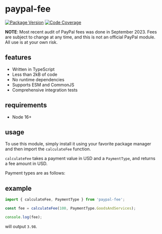 # paypal-fee

[![Package Version](https://badge.fury.io/js/paypal-fee.svg)](https://www.npmjs.com/package/paypal-fee)
[![Code Coverage](https://codecov.io/gh/ayan4m1/paypal-fee/graph/badge.svg?token=IjghFTPyZf)](https://codecov.io/gh/ayan4m1/paypal-fee)

**NOTE**: Most recent audit of PayPal fees was done in September 2023. Fees are subject to change at any time, and this is not an official PayPal module. All use is at your own risk.

## features

- Written in TypeScript
- Less than 2kB of code
- No runtime dependencies
- Supports ESM and CommonJS
- Comprehensive integration tests

## requirements

- Node 16+

## usage

To use this module, simply install it using your favorite package manager and then import the `calculateFee` function.

`calculateFee` takes a payment value in USD and a `PaymentType`, and returns a fee amount in USD.

Payment types are as follows:

## example

```ts
import { calculateFee, PaymentType } from 'paypal-fee';

const fee = calculateFee(100, PaymentType.GoodsAndServices);

console.log(fee);
```

will output `3.98`.
